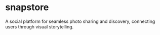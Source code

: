 # snapstore
A social platform for seamless photo sharing and discovery, connecting users through visual storytelling.
